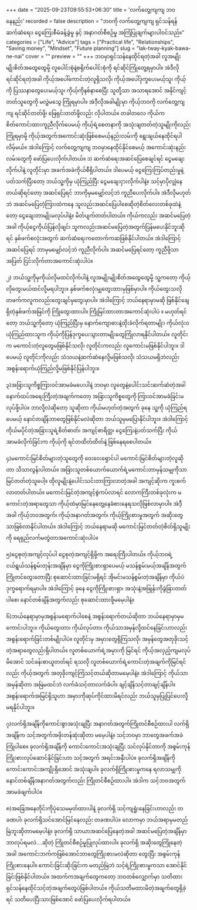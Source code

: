 +++
date = "2025-09-23T09:55:53+06:30"
title = 'လက်တွေ့ကျကျ ဘဝနေနည်း'
recorded = false
description = "ဘဝကို လက်တွေ့ကျကျ ရှင်သန်ရန် ဆက်ဆံရေး၊ ငွေကြေးစီမံခန့်ခွဲမှု နှင့် အနာဂတ်စီစဉ်မှု အကြံပြုချက်များပါဝင်သည်။"
categories = ["Life", "Advice"]
tags = ["Practical life", "Relationships", "Saving money", "Mindset", "Future planning"]
slug = "lak-tway-kyak-bawa-ne-nai"
cover = ""
preview = ""
+++
ဘဝမှာရှင်သန်နေထိုင်ရတဲ့အခါ လူအမျိုးမျိုးစိတ်အထွေထွေမို့ လူပေါင်းစုံနဲ့စရိုက်ပေါင်းစုံကို ရင်ဆိုင်ကြုံတွေ့ရမှာပါ။ အဲဒီလို ရင်ဆိုင်ရတဲ့အခါ ကိုယ့်အပေါ်ကောင်းတဲ့လူရှိသလို၊ ကိုယ့်အပေါ်ဒုက္ခပေးမယ့်သူ၊ ကိုယ့်ကို ပြဿနာတွေပေးမယ့်သူ၊ ကိုယ့်ကိုနစ်နာစေပြီး သူတို့သာ အသာရအောင် အနိုင်ကျင့်တတ်သူတွေကို မလွှဲမသွေ ကြုံရမှာပါ။ အဲဒီ့လိုအခါမျိုးမှာ ကိုယ့်ဘဝကို လက်တွေ့ကျကျ ရင်ဆိုင်တတ်ဖို့၊ ဖြေရှင်းတတ်ဖို့လည်း လိုပါတယ်။ တခါတလေ ကိုယ်က စိတ်ကောင်းထားကူညီလိုက်ပေမယ့် ကိုယ့်ရဲ့စေတနာကို အသုံးချတတ်တဲ့သူမျိုးကိုလည်း ကြုံရမှာမို့ ကိုယ့်အတွက်အကောင်းဆုံးဖြစ်စေမယ့်နည်းလမ်းကို ရွေးချယ်နေထိုင်ရပါလိမ့်မယ်။ အဲဒါကြောင့် လက်တွေ့ကျကျ ဘဝမှာနေထိုင်နိုင်စေမယ့် အကောင်းဆုံးနည်းလမ်းတွေကို ဖော်ပြပေးလိုက်ပါတယ်။
၁) ဆက်ဆံရေးအဆင်ပြေစေချင်ရင် ငွေမချေးလိုက်ပါနဲ့
လူတိုင်းမှာ အခက်အခဲကိုယ်စီရှိပါတယ်။ ဒါပေမယ့် ငွေကြေးကြပ်တည်းမှုနဲ့ပတ်သက်ပြီးတော့ ဘယ်သူ့ကိုမှ ယုံကြည်ပြီး ငွေမချေးငှားလိုက်ပါနဲ့။ သင့်မှာပိုလျှံနေတယ်ဆိုရင်တော့ အဆင်ပြေရင် ဘာကိုမှမမျှော်လင့်ဘဲ ကူညီပေးလိုက်ပါ။ အဲဒီလိုမဟုတ်ဘဲ အဆင်မပြေတဲ့ကြားထဲကနေ သူလည်းအဆင်ပြေပါစေဆိုတဲ့စိတ်လေးတစ်ခုထဲနဲ့တော့ ငွေချေးတာမျိုးမလုပ်ပါနဲ့။ မိတ်ပျက်တတ်ပါတယ်။ ကိုယ်ကလည်း အဆင်မပြေတဲ့အခါ ကိုယ့်ငွေကိုယ်ပြန်လိုချင်၊ သူကလည်းအဆင်မပြေတဲ့အတွက်ပြန်မပေးနိုင်ဘူးဆိုရင် နှစ်ဖက်စလုံးအတွက် ဆက်ဆံရေးကတောက်ကဆဖြစ်နိုင်ပါတယ်။ အဲဒါကြောင့် အဆင်ပြေရင် ဘာမှမမျှော်လင့်ဘဲ ကူညီလိုက်ပါ။ အဆင်မပြေရင်တော့ ကူညီဖို့သာ အပြတ် ငြင်းလိုက်တာအကောင်းဆုံးပါပဲ။

၂) ဘယ်သူ့ကိုမှကိုယ်လိုမထင်လိုက်ပါနဲ့
လူအမျိုးမျိုးစိတ်အထွေထွေမို့ သူ့ကတော့ ကိုယ့်လိုတွေးမယ်ထင်လို့မရပါဘူး။ နှစ်ဖက်စလုံးမျှတွေးထားမှဖြစ်မှာပါ။ ကိုယ်တွေးသလို တဖက်ကလူကလည်းတွေးချင်မှတွေးမှာပါ။ အဲဒါကြောင့် ဘယ်နေရာမှာမဆို ဖြစ်နိုင်ချေရှိတဲ့နှစ်ဖက်အမြင်ကို ကြိုတွေးထားပါ။ ကြိုမြင်ထားတာအကောင်ဆုံးပါပဲ ။ မဟုတ်ရင်တော့ ဘယ်သူ့ကိုတော့ ယုံကြည်ပြီးမှ နောက်ကျောဓားနဲ့ထိုးခံလိုက်ရတာမျိုး၊ ကိုယ်လုံးဝယုံကြည်ထားသူက ကိုယ့်ကိုပြန်ဒုက္ခပေးသွားတာမျိုးတွေကြုံလာရနိုင်ပါတယ်။ လူတိုင်းက မကောင်းတဲ့လူတွေမဖြစ်နိုင်သလို၊ လူတိုင်းကလည်း လူကောင်းမဖြစ်နိုင်ပါဘူး။ ဒါပေမယ့် လူတိုင်းကိုလည်း သံသယနဲ့ဆက်ဆံနေလို့မဖြစ်သလို၊ သံသယမရှိဘဲလည်း အစွန်းရောက်ယုံကြည်လို့မဖြစ်နိုင်ပြန်ပါဘူး။

၃)အခြားသူကိစ္စကြားဝင်အာမခံမပေးပါနဲ့
ဘဝမှာ လူတွေနဲ့ပေါင်းသင်းဆက်ဆံတဲ့အခါ နောက်ထပ်အရေးကြီးတဲ့အချက်ကတော့ အခြားသူကိစ္စတွေကို ကြားဝင်အာမခံခြင်းမလုပ်ဖို့ပါပဲ။ ဘာလို့လဲဆိုတော့ သူဆိုတာ ကိုယ်မဟုတ်တဲ့အတွက် ခုနေ သူ့ကို ယုံကြည်ရပေမယ့် နောင်တချိန်ဘာတွေဖြစ်နိုင်မလဲဆိုတာ ဘယ်သူမှမပြောနိုင်ပါဘူး။ အဲဒါကြောင့် ကိုယ်မပိုင်တဲ့အခြားသူရဲ့စိတ်ဓာတ်၊ အကျင့်စာရိတ္တ၊ ငွေကြေးနဲ့ပတ်သက်ပြီး ကိုယ်အာမခံလိုက်ခြင်းက ကိုယ့်ကို ရင်တထိတ်ထိတ်နဲ့ ဖြစ်နေရစေပါတယ်။

၄)မကောင်းမြင်စိတ်များတဲ့သူတွေကို ဝေးဝေးရှောင်ပါ
မကောင်းမြင်စိတ်များတဲ့လူဆိုတာ သိသာလွန်းပါတယ်။ အခြားသူတစ်ယောက်ယောက်ရဲ့မကောင်းတာမှန်သမျှကိုသာ မြင်တတ်တဲ့သူပေါ့။ ထိုလူမျိုးနဲ့ပေါင်းသင်းတာကြာလာတဲ့အခါ အကျင့်ဆိုးက ကူးစက်လာတတ်ပါတယ်။ မကောင်းမြင်တဲ့အကျင့်စွဲကပ်လာရင် လောကကြီးတစ်ခုလုံးက မကောင်းတဲ့အရာတွေသာ ကိုယ့်ထံမှာမြင်နေတွေ့နေခံစားနေရသလိုဖြစ်လာမှာပါ။ အဲဒီ့အခါ ကိုယ့်ဘဝအတွက်၊ ကိုယ့်အနာဂတ်အတွက်၊ ကိုယ့်ကြိုးစားမှုအတွက် အဆိုးတွေသာဖြစ်လာနိုင်ပါတယ်။ အဲဒါကြောင့် ဘယ်နေရာမဆို မကောင်းမြင်တတ်တဲ့စိတ်ရှိသူမျိုးကို ရေရှည်လက်မတွဲတာအကောင်းဆုံးပါပဲ။

၅)ငွေစုတဲ့အကျင့်လုပ်ပါ
ငွေစုတဲ့အကျင့်ရှိဖို့က အရေးကြီးပါတယ်။ ကိုယ့်ဘဝရဲ့ငယ်ရွယ်သန်စွမ်းတုန်းအချိန်မှာ ငွေကိုကြိုးစားရှာပေမယ့် မသန်စွမ်းမယ့်အချိန်အတွက်ကြိုတင်တွေးတောပြီး စုဆောင်းထားခြင်းမရှိရင် အိုမင်းမသန်စွမ်းတဲ့အချိန်မှာ ကိုယ်ပဲဒုက္ခရောက်ရမှာပါ။ အဲဒါကြောင့် ခုနေ ငွေကိုကြိုးစားရှာ၊ အသုံးနဲ့အဖြုန်းကိုခွဲခြားတတ်ပါစေ၊ နောင်တစ်ချိန်အတွက်လည်း စုဆောင်းထားဖို့မမေ့ပါနဲ့။

၆)ဘယ်နေရာမှာမှအစွန်းမရောက်ပါစေနဲ့
အစွန်းရောက်တယ်ဆိုတာ ဘယ်နေရာမှာမှမကောင်းပါဘူး။ ကိုယ်တွေးတာ၊ ကိုယ်လုပ်တာ၊ ကိုယ်သာအမှန်လို့ထင်နေခြင်းဟာလည်း အစွန်းရောက်ခြင်းတစ်မျိုးပါပဲ။ လူတိုင်းမှ အမှားတွေရှိကြသလို၊ အမှန်တွေအတုခိုးသင့်တဲ့အရာတွေလည်းရှိပါတယ်။ လူတစ်ယောက်ရဲ့အမှားကို မြင်ရင် ကိုယ့်အလှည့်ကျမလုပ်မိအောင် သင်ခန်းစာယူတတ်ရင် ရသလို လူတစ်ယောက်ရဲ့ကောင်းတဲ့အချက်ကိုမြင်ရင်လည်း ကိုယ့်အတွက် အတုခိုးကျင့်ကြံသင့်တယ်ဆိုတာမမေ့ပါနဲ့။ အဲဒါကြောင့် ကိုယ်သာအမှန်ဆိုတာ အမြဲမထင်ဘဲ လက်ခံသင့်တာလက်ခံပါ။ ချင့်ချိန်သင့်တာချင့်ချိန်ပါ။ အစွန်းရောက်အမြင်ရှိသူဟာ အမှားကိုဆုပ်ကိုင်ထားမိရင်လည်း ဘယ်သူမှပြုပြင်ပေးလို့မရနိုင်ပါဘူး။

၇)လက်ရှိအချိန်ကိုကောင်းစွာအသုံးချပြီး အနာဂတ်အတွက်ကြိုတင်စီစဉ်ထားပါ
လက်ရှိအချိန်က သင့်အတွက်အဖိုးတန်ဆုံးဆိုတာ မမေ့ပါနဲ့။ သင့်ဘဝမှာ ဘာတွေအခက်အခဲကြုံပါစေ။ ခုလက်ရှိအချိန်ကို ကောင်းကောင်းအသုံးချပြီး သင်လုပ်နိုင်တာကို အစွမ်းကုန်ကြိုးစားလုပ်ဆောင်နိုင်ခြင်းဟာ သင့်အတွက် အရင်းအနှီးပါပဲ။ ခုလက်ရှိအချိန်ကို ကောင်းကောင်းအကျိုးရှိအောင် အသုံးချပါ။ ခုလက်ရှိကြိုးစားမှုကနေ ရလာသမျှကို နောင်တစ်ချိန်အနာဂတ်အတွက်လည်း ကြိုတင်စီစဉ်ထားပါ။ အဲဒါက သင့်ဘဝအတွက် အာမခံချက်ပါပဲ။

၈)အခြေအနေတိုင်းကိုပုံသေမမှတ်ထားပါနဲ့
ခုလက်ရှိ သင့်ကျရှုံးနေခြင်းဟာလည်း တခဏပါ၊ ခုလက်ရှိသင်အောင်မြင်နေလည်း တခဏပါပဲ။ လောကမှာ ဘယ်အရာမှမတည်မြဲဘူးဆိုတာမမေ့ပါနဲ့။ ခုလက်ရှိ သာယာအဆင်ပြေနေတဲ့အခါ အဆင်မပြေတဲ့အချိန်မှာ ဘာလုပ်ရမလဲ….ဆိုတဲ့ ကြိုတင်စီစဉ်မှုပြုလုပ်ထားပါ။ ခုလက်ရှိ အဆိုးတွေကြုံနေတဲ့အခါ အကောင်းဘက်ကဖြစ်အောင်ဘာတွေကြိုးစားမလဲဆိုတာ တွေးပြီး အစွမ်းကုန်ကြိုးစားနေပါ။ ကောင်းခြင်းဆိုးခြင်းက မတည်မြဲဘဲ သင့်ရဲ့ကြိုးစားမှုကသာ အောင်နိုင်ခြင်းဖြစ်နိုင်ပါတယ်။
အထက်ကအချက်တွေကတော့ ဘဝတစ်လျှောက်မှာ သတိထားရှင်သန်နေထိုင်သင့်တဲ့အချက်တွေပဲဖြစ်ပါတယ်။ ကိုယ်သတိမထားမိတဲ့အချက်တွေရှိခဲ့ရင် သတိပေးပြီးသားဖြစ်အောင် ဖော်ပြပေးလိုက်ရပါတယ်။ 